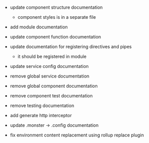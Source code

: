 - update component structure documentation
    - component styles is in a separate file

- add module documentation

- update component function documentation

- update documentation for registering directives and pipes
    - it should be registered in module

- update service config documentation
- remove global service documentation
- remove global component documentation
- remove component test documentation
- remove testing documentation

- add generate http interceptor

- update .monster -> .config documentation
- fix environment content replacement using rollup replace plugin